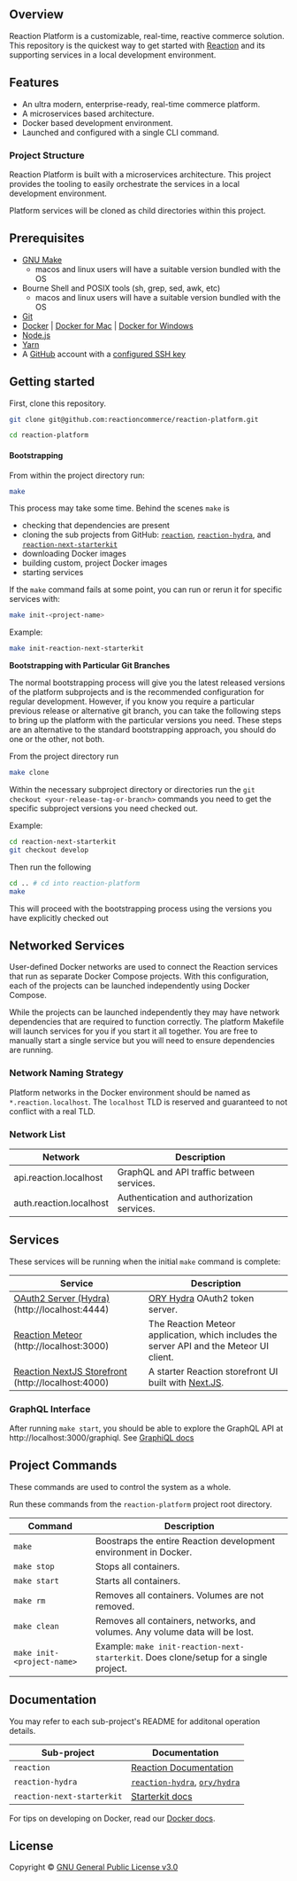 ## Overview

Reaction Platform is a customizable, real-time, reactive commerce solution.
This repository is the quickest way to get started with [Reaction][10] and its
supporting services in a local development environment.

## Features

* An ultra modern, enterprise-ready, real-time commerce platform.
* A microservices based architecture.
* Docker based development environment.
* Launched and configured with a single CLI command.

### Project Structure

Reaction Platform is built with a microservices architecture. This project
provides the tooling to easily orchestrate the services in a local development
environment.

Platform services will be cloned as child directories within this project.

## Prerequisites

* [GNU Make](https://www.gnu.org/software/make/)
  * macos and linux users will have a suitable version bundled with the OS
* Bourne Shell and POSIX tools (sh, grep, sed, awk, etc)
  * macos and linux users will have a suitable version bundled with the OS
* [Git][5]
* [Docker][0] | [Docker for Mac][1] | [Docker for Windows][2]
* [Node.js][3]
* [Yarn][4]
* A [GitHub][6] account with a [configured SSH key][7]

## Getting started

First, clone this repository.

```sh
git clone git@github.com:reactioncommerce/reaction-platform.git

cd reaction-platform
```

#### Bootstrapping

From within the project directory run:

```sh
make
```

This process may take some time. Behind the scenes `make` is

* checking that dependencies are present
* cloning the sub projects from GitHub: [`reaction`][10], [`reaction-hydra`][12], and [`reaction-next-starterkit`][13]
* downloading Docker images
* building custom, project Docker images
* starting services

If the `make` command fails at some point, you can run or rerun it for specific services with:

```sh
make init-<project-name>
```

Example:

```sh
make init-reaction-next-starterkit
```

**Bootstrapping with Particular Git Branches**

The normal bootstrapping process will give you the latest released versions of the platform subprojects and is the recommended configuration for regular development. However, if you know you require a particular previous release or alternative git branch, you can take the following steps to bring up the platform with the particular versions you need. These steps are an alternative to the standard bootstrapping approach, you should do one or the other, not both.

From the project directory run

```sh
make clone
```

Within the necessary subproject directory or directories run the `git checkout <your-release-tag-or-branch>` commands you need to get the specific subproject versions you need checked out.

Example:

```sh
cd reaction-next-starterkit
git checkout develop
```

Then run the following

```sh
cd .. # cd into reaction-platform
make
```

This will proceed with the bootstrapping process using the versions you have explicitly checked out

## Networked Services

User-defined Docker networks are used to connect the Reaction services that run
as separate Docker Compose projects. With this configuration, each of the
projects can be launched independently using Docker Compose.

While the projects can be launched independently they may have network
dependencies that are required to function correctly. The platform Makefile
will launch services for you if you start it all together. You are free to
manually start a single service but you will need to ensure dependencies are
running.

### Network Naming Strategy

Platform networks in the Docker environment should be named as
`*.reaction.localhost`. The `localhost` TLD is reserved and guaranteed to not
conflict with a real TLD.

### Network List

| Network                    | Description                                    |
| -------------------------- | ---------------------------------------------- |
| api.reaction.localhost     | GraphQL and API traffic between services.      |
| auth.reaction.localhost    | Authentication and authorization services.     |

## Services

These services will be running when the initial `make` command is complete:

| Service                                           | Description                                                                                  |
| ------------------------------------------------- | -------------------------------------------------------------------------------------------- |
| [OAuth2 Server (Hydra)][12] (http://localhost:4444)    | [ORY Hydra][11] OAuth2 token server.                                                         |
| [Reaction Meteor][10] (http://localhost:3000)          | The Reaction Meteor application, which includes the server API and the Meteor UI client.                                                             |
| [Reaction NextJS Storefront][13] (http://localhost:4000) | A starter Reaction storefront UI built with [Next.JS](https://github.com/zeit/next.js/).                          |

### GraphQL Interface
After running `make start`, you should be able to explore the GraphQL API at http://localhost:3000/graphiql. See [GraphiQL docs](https://github.com/graphql/graphiql)

## Project Commands

These commands are used to control the system as a whole.

Run these commands from the `reaction-platform` project root directory.

| Command                    | Description                                                                           |
| -------------------------- | ------------------------------------------------------------------------------------- |
| `make`                     | Boostraps the entire Reaction development environment in Docker.                      |
| `make stop`                | Stops all containers.                                                                 |
| `make start`               | Starts all containers.                                                                |
| `make rm`                  | Removes all containers. Volumes are not removed.                                      |
| `make clean`               | Removes all containers, networks, and volumes. Any volume data will be lost.          |
| `make init-<project-name>` | Example: `make init-reaction-next-starterkit`. Does clone/setup for a single project. |

## Documentation

You may refer to each sub-project's README for additonal operation details.

| Sub-project      | Documentation                                                                  |
| ------------ | ---------------------------------------------------------------------------- |
| `reaction`       | [Reaction Documentation][14]             |
| `reaction-hydra`  | [`reaction-hydra`][12], [`ory/hydra`][11]                                                        |
| `reaction-next-starterkit` | [Starterkit docs][15]

For tips on developing on Docker, read our [Docker docs](https://docs.reactioncommerce.com/docs/installation-docker-development).

## License

Copyright © [GNU General Public License v3.0](./LICENSE.md)

[0]: https://www.docker.com/get-docker "Docker"
[1]: https://www.docker.com/docker-mac "Docker for Mac"
[2]: https://www.docker.com/docker-windows "Docker for Windows"
[3]: https://nodejs.org "NodeJS"
[4]: https://yarnpkg.com/en/docs/install "Yarn"
[5]: https://git-scm.com/ "Git"
[6]: https://github.com/ "GitHub"
[7]: https://github.com/settings/keys "GitHub SSH Keys"
[8]: https://github.com/reactioncommerce/reaction-platform "Reaction Platform"
[9]: https://github.com/graphcool/graphql-playground "GraphQL Playground"
[10]: https://github.com/reactioncommerce/reaction "Reaction"
[11]: https://github.com/ory/hydra "ORY Hydra"
[12]: https://github.com/reactioncommerce/reaction-hydra "Reaction Hydra"
[13]: https://github.com/reactioncommerce/reaction-next-starterkit "Reaction Next.js Starterkit"
[14]: https://docs.reactioncommerce.com "Reaction Documentation"
[15]: https://github.com/reactioncommerce/reaction-next-starterkit/tree/master/docs "Starterkit docs"
